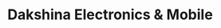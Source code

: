 ---
title: "Dakshina Electronics & Mobile"
url: /pandalam/dakshina-electronics-und-mobile/
shop: Handy
---